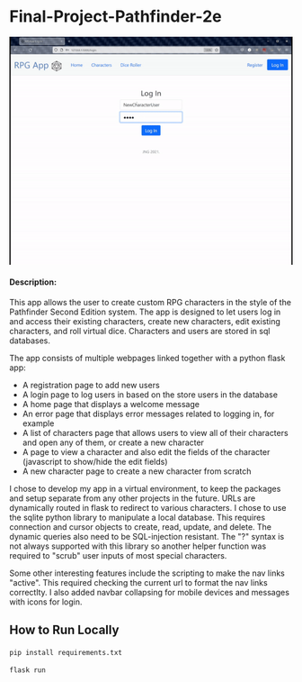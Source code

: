 # Final-Project-Pathfinder-2e

![RPG App Demonstration](/RPG_App_Demo.gif)

#### Description:
This app allows the user to create custom RPG characters in the style of the Pathfinder Second Edition system. The app is designed to let users log in and access their existing characters, create new characters, edit existing characters, and roll virtual dice. Characters and users are stored in sql databases. 

The app consists of multiple webpages linked together with a python flask app:
* A registration page to add new users
* A login page to log users in based on the store users in the database
* A home page that displays a welcome message
* An error page that displays error messages related to logging in, for example
* A list of characters page that allows users to view all of their characters and open any of them, or create a new character
* A page to view a character and also edit the fields of the character (javascript to show/hide the edit fields)
* A new character page to create a new character from scratch

I chose to develop my app in a virtual environment, to keep the packages and setup separate from any other projects in the future. URLs are dynamically routed in flask to redirect to various characters. I chose to use the sqlite python library to manipulate a local database. This requires connection and cursor objects to create, read, update, and delete. The dynamic queries also need to be SQL-injection resistant. The "?" syntax is not always supported with this library so another helper function was required to "scrub" user inputs of most special characters. 

Some other interesting features include the scripting to make the nav links "active". This required checking the current url to format the nav links correctlty. I also added navbar collapsing for mobile devices and messages with icons for login.

## How to Run Locally

`pip install requirements.txt`

`flask run`
